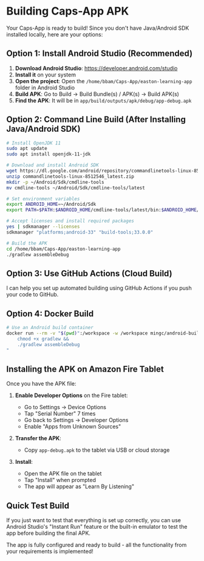 # Building Caps-App APK

Your Caps-App is ready to build! Since you don't have Java/Android SDK installed locally, here are your options:

## Option 1: Install Android Studio (Recommended)

1. **Download Android Studio**: https://developer.android.com/studio
2. **Install it** on your system
3. **Open the project**: Open the `/home/bbam/Caps-App/easton-learning-app` folder in Android Studio
4. **Build APK**: Go to Build → Build Bundle(s) / APK(s) → Build APK(s)
5. **Find the APK**: It will be in `app/build/outputs/apk/debug/app-debug.apk`

## Option 2: Command Line Build (After Installing Java/Android SDK)

```bash
# Install OpenJDK 11
sudo apt update
sudo apt install openjdk-11-jdk

# Download and install Android SDK
wget https://dl.google.com/android/repository/commandlinetools-linux-8512546_latest.zip
unzip commandlinetools-linux-8512546_latest.zip
mkdir -p ~/Android/Sdk/cmdline-tools
mv cmdline-tools ~/Android/Sdk/cmdline-tools/latest

# Set environment variables
export ANDROID_HOME=~/Android/Sdk
export PATH=$PATH:$ANDROID_HOME/cmdline-tools/latest/bin:$ANDROID_HOME/platform-tools

# Accept licenses and install required packages
yes | sdkmanager --licenses
sdkmanager "platforms;android-33" "build-tools;33.0.0"

# Build the APK
cd /home/bbam/Caps-App/easton-learning-app
./gradlew assembleDebug
```

## Option 3: Use GitHub Actions (Cloud Build)

I can help you set up automated building using GitHub Actions if you push your code to GitHub.

## Option 4: Docker Build

```bash
# Use an Android build container
docker run --rm -v "$(pwd)":/workspace -w /workspace mingc/android-build-box bash -c "
    chmod +x gradlew && 
    ./gradlew assembleDebug
"
```

## Installing the APK on Amazon Fire Tablet

Once you have the APK file:

1. **Enable Developer Options** on the Fire tablet:
   - Go to Settings → Device Options
   - Tap "Serial Number" 7 times
   - Go back to Settings → Developer Options
   - Enable "Apps from Unknown Sources"

2. **Transfer the APK**:
   - Copy `app-debug.apk` to the tablet via USB or cloud storage

3. **Install**:
   - Open the APK file on the tablet
   - Tap "Install" when prompted
   - The app will appear as "Learn By Listening"

## Quick Test Build

If you just want to test that everything is set up correctly, you can use Android Studio's "Instant Run" feature or the built-in emulator to test the app before building the final APK.

The app is fully configured and ready to build - all the functionality from your requirements is implemented!